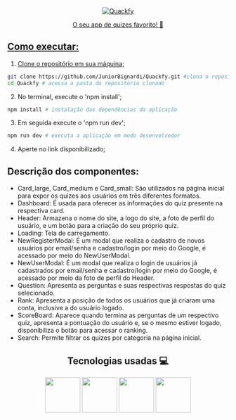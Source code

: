 <div align="center">
<a href="https://quackfy.vercel.app/">
<img src="https://quackfy.vercel.app/assets/Logo-DL75Vw8M.svg" alt="Quackfy">
</div>

<p align="center">O seu app de quizes favorito! 🥇</p>

## Como executar:
1. Clone o repositório em sua máquina;
```bash
git clone https://github.com/JuniorBignardi/Quackfy.git #clona o repositório localmente
cd Quackfy # acessa a pasta do repositório clonado
```
2. No terminal, execute o 'npm install';
```bash
npm install # instalação das dependências da aplicação
```
3. Em seguida execute o 'npm run dev';
```bash
npm run dev # executa a aplicação em modo desenvolvedor
```
4. Aperte no link disponibilizado;
## Descrição dos componentes:
* Card_large, Card_medium e Card_small: São utilizados na página inicial para expor os quizes aos usuários em três diferentes formatos.
* Dashboard: É usada para oferecer as informações do quiz presente na respectiva card.
* Header: Armazena o nome do site, a logo do site, a foto de perfil do usuário, e um botão para a criação do seu próprio quiz.
* Loading: Tela de carregamento.
* NewRegisterModal: É um modal que realiza o cadastro de novos usuários por email/senha e cadastro/login por meio do Google, é acessado por meio do NewUserModal. 
* NewUserModal: É um modal que realiza o login de usuários já cadastrados por email/senha e cadastro/login por meio do Google, é acessado por meio da foto de perfil do Header.
* Question: Apresenta as perguntas e suas respectivas respostas do quiz selecionado.
* Rank: Apresenta a posição de todos os usuários que já criaram uma conta, inclusive a do usuário logado.
* ScoreBoard: Aparece quando termina as perguntas de um respectivo quiz, apresenta a pontuação do usuário e, se o mesmo estiver logado, disponibiliza o botão para acessar o ranking.
* Search: Permite filtrar os quizes por categoria na página inicial.


<div align="center">
<h2>Tecnologias usadas 💻</h2>
<img height="80" src="https://cdn.jsdelivr.net/gh/devicons/devicon@latest/icons/react/react-original.svg" />
<img height="80" src="https://cdn.jsdelivr.net/gh/devicons/devicon@latest/icons/typescript/typescript-plain.svg" />
<img height="80" src="https://cdn.jsdelivr.net/gh/devicons/devicon@latest/icons/firebase/firebase-original.svg" />            
<img height="80" src="https://cdn.jsdelivr.net/gh/devicons/devicon@latest/icons/vercel/vercel-original.svg" /> 
</div>